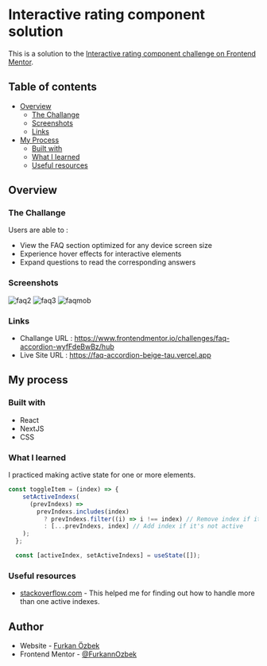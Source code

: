 # Interactive rating component solution

This is a solution to the [Interactive rating component challenge on Frontend Mentor](https://www.frontendmentor.io/challenges/interactive-rating-component-koxpeBUmI).

## Table of contents

- [Overview](#overview)
  - [The Challange](#the-challange)
  - [Screenshots](#screenshots)
  - [Links](#links)
- [My Process](#my-process)
  - [Built with](#built-with)
  - [What I learned](#what-i-learned)
  - [Useful resources](#useful-resources)


## Overview

### The Challange

Users are able to  :

- View the FAQ section optimized for any device screen size
- Experience hover effects for interactive elements
- Expand questions to read the corresponding answers


### Screenshots

![faq2](https://github.com/user-attachments/assets/8aba5317-6b7a-49c8-a3de-13b320fa927f)
![faq3](https://github.com/user-attachments/assets/5307875a-2d31-4c5c-a0cd-80e396dba677)
![faqmob](https://github.com/user-attachments/assets/beae5e50-b312-4644-9839-990899d176b6)

### Links

- Challange URL : https://www.frontendmentor.io/challenges/faq-accordion-wyfFdeBwBz/hub
- Live Site URL : https://faq-accordion-beige-tau.vercel.app


## My process

### Built with

- React
- NextJS
- CSS

### What I learned 

I practiced making active state for one or more elements.
```js
const toggleItem = (index) => {
    setActiveIndexs(
      (prevIndexs) =>
        prevIndexs.includes(index)
          ? prevIndexs.filter((i) => i !== index) // Remove index if it's already active
          : [...prevIndexs, index] // Add index if it's not active
    );
  };
```
```js
  const [activeIndex, setActiveIndexs] = useState([]);
```

### Useful resources 

- [stackoverflow.com](https://stackoverflow.com/questions/60812877/change-active-state-in-a-list-using-usestate) - This helped me for finding out how to handle more than one active indexes.

## Author

- Website - [Furkan Özbek](https://furkanozbek.dk)
- Frontend Mentor - [@FurkannOzbek](https://www.frontendmentor.io/profile/FurkannOzbek)
